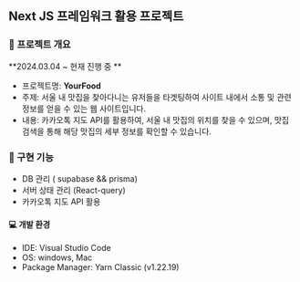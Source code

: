 ## Next JS 프레임워크 활용 프로젝트

### 📢 프로젝트 개요

**2024.03.04 ~ 현재 진행 중 **

- 프로젝트명: **YourFood**
- 주제: 서울 내 맛집을 찾아다니는 유저들을 타겟팅하여 사이트 내에서 소통 및 관련 정보를 얻을 수 있는 웹 사이트입니다.
- 내용: 카카오톡 지도 API를 활용하여, 서울 내 맛집의 위치를 찾을 수 있으며, 맛집 검색을 통해 해당 맛집의 세부 정보를 확인할 수 있습니다. 

### 👀 구현 기능
-  DB 관리 ( supabase && prisma) 
-  서버 상태 관리 (React-query)
-  카카오톡 지도 API 활용


#### 💻 개발 환경
- IDE: Visual Studio Code
- OS: windows, Mac
- Package Manager: Yarn Classic (v1.22.19)


